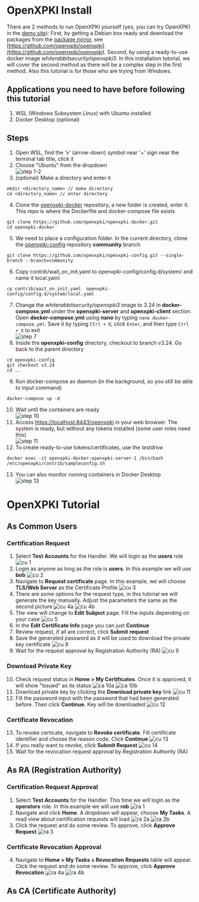 # OpenXPKI Install
There are 2 methods to run OpenXPKI yourself (yes, you can try OpenXPKI in the [demo site](http://demo.openxpki.org/)): First, by getting a Debian box ready and download the packages from the [package mirror](http://packages.openxpki.org/), see [https://github.com/openxpki/openxpki](https://github.com/openxpki/openxpki). Second, by using a ready-to-use docker image _whiterabbitsecurity/openxpki3_. In this installation tutorial, we will cover the second method as there will be a complex step in the first method. Also this tutorial is for those who are trying from Windows.

## Applications you need to have before following this tutorial
1. WSL (Windows Subsystem Linux) with Ubuntu installed
2. Docker Desktop (optional)

## Steps
1. Open WSL, find the 'v' (arrow-down) symbol near '+' sign near the terminal tab title, click it
2. Choose "Ubuntu" from the dropdown<br />
![step 1-2](gambar/step1-2.png)
3. (optional) Make a directory and enter it
```shell
mkdir <directory_name> // make directory
cd <directory_name> // enter directory
```
4. Clone the [openxpki-docker](https://github.com/openxpki/openxpki-docker) repository, a new folder is created, enter it. This repo is where the Dockerfile and docker-compose file exists
```shell
git clone https://github.com/openxpki/openxpki-docker.git
cd openxpki-docker
```
5. We need to place a configuration folder. In the current directory, clone the [openxpki-config](https://github.com/openxpki/openxpki-config) repository **community** branch
```shell
git clone https://github.com/openxpki/openxpki-config.git --single-branch --branch=community
```
6. Copy contrib/wait_on_init.yaml  to openxpki-config/config.d/system/ and name it local.yaml
```shell
cp contrib/wait_on_init.yaml  openxpki-config/config.d/system/local.yaml
```
7. Change the _whiterabbitsecurity/openxpki3_ image to 3.24 in **docker-compose.yml** under the **openxpki-server** and **openxpki-client** section. Open **docker-compose.yml** using **nano** by typing `nano docker-compose.yml`. Save it by typing `Ctrl + O`, click `Enter`,  and then type `Ctrl + X` to exit<br />
![step 7](gambar/step7.png)
8. Inside the **openxpki-config** directory, checkout to branch v3.24. Go back to the parent directory
```shell
cd openxpki-config
git checkout v3.24
cd ..
```
9. Run docker-compose as daemon (in the background, so you still be able to input command)
```shell
docker-compose up -d
```
10. Wait until the containers are ready<br />
![step 10](gambar/step10.png)
11. Access [https://localhost:8443/openxpki](https://localhost:8443/openxpki) in your web browser. The system is ready, but without any tokens installed (some user roles need this)<br />
![step 11](gambar/step11.png)
12. To create ready-to-use tokens/certificates, use the _testdrive_
```shell
docker exec -it openxpki-docker-openxpki-server-1 /bin/bash /etc/openxpki/contrib/sampleconfig.sh
```
13. You can also monitor running containers in Docker Desktop<br />
![step 13](gambar/step13.png)

# OpenXPKI Tutorial
## As Common Users
### Certification Request
1. Select **Test Accounts** for the Handler. We will login as the **users** role
![cu 1](gambar/cu/cu1.png)
2. Login as anyone as long as the role is **users**. In this example we will use **bob**
![cu 2](gambar/cu/cu2.png)
3. Navigate to **Request certificate** page. In this example, we will choose **TLS/Web Server** as the Certificate Profile
![cu 3](gambar/cu/cu3.png)
4. There are some options for the request type, in this tutorial we will generate the key manually. Adjust the parameters the same as the second picture
![cu 4a](gambar/cu/cu4a.png)
![cu 4b](gambar/cu/cu4b.png)
5. The view will change to **Edit Subject** page. Fill the inputs depending on your case
![cu 5](gambar/cu/cu5.png)
6. In the **Edit Certificate Info** page you can just **Continue**
7. Review request, if all are correct, click **Submit request**
8. Save the generated password as it will be used to download the private key certificate
![cu 8](gambar/cu/cu8.png)
9. Wait for the request approval by Registration Authority (RA)
![cu 9](gambar/cu/cu9.png)
### Download Private Key
10. Check request status in **Home > My Certificates**. Once it is approved, it will show "Issued" as its status
![ca 10a](gambar/ca/ca10a.png)
![ca 10b](gambar/ca/ca10b.png)
11. Download private key by clicking the **Download private key** link
![cu 11](gambar/cu/cu11.png)
12. Fill the password input with the password that had been generated before. Then click **Continue**. Key will be downloaded
![cu 12](gambar/cu/cu12.png)
### Certificate Revocation
13. To revoke certicate, navigate to **Revoke certificate**. Fill certificate identifier and choose the reason code. Click **Continue**
![cu 13](gambar/cu/cu13.png)
14. If you really want to revoke, click **Submit Request**
![cu 14](gambar/cu/cu14.png)
15. Wait for the revocation request approval by Registration Authority (RA)

## As RA (Registration Authority)
### Certification Request Approval
1. Select **Test Accounts** for the Handler. This time we will login as the **operators** role. In this example we will use **rob**
![ra 1](gambar/ra/ra1.png)
2. Navigate and click **Home**. A dropdown will appear, choose **My Tasks**. A read view about certification requests will load
![ra 2a](gambar/ra/ra2a.png)
![ra 2b](gambar/ra/ra2b.png)
3. Click the request and do some review. To approve, click **Approve Request**
![ra 3](gambar/ra/ra3.png)
### Certificate Revocation Approval
4. Navigate to **Home > My Tasks** a **Revocation Requests** table will appear. Click the request and do some review. To approve, click **Approve Revocation**
![ra 4a](gambar/ra/ra4a.png)
![ra 4b](gambar/ra/ra4b.png)

## As CA (Certificate Authority)
